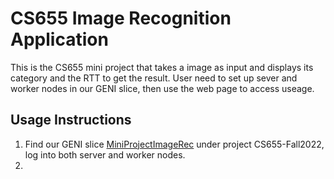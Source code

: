 # CS655 Image Recognition Application

This is the CS655 mini project that takes a image as input and displays its category and the RTT to get the result. User need to set up sever and worker nodes in our GENI slice, then use the web page to access useage.

## Usage Instructions
1. Find our GENI slice [MiniProjectImageRec](https://portal.geni.net/secure/slice.php?slice_id=fea4f5a4-6be4-487f-9be4-fc4009396d66) under project CS655-Fall2022, log into both server and worker nodes.
2. 
